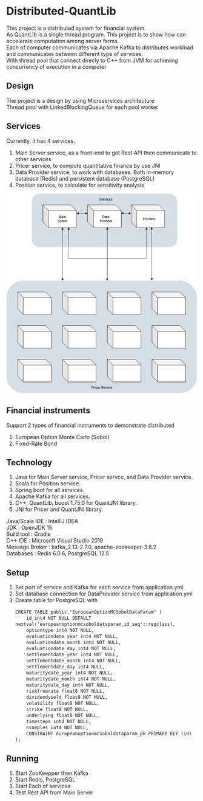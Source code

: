 # Distributed-QuantLib
This project is a distributed system for financial system.  
As QuantLib is a single thread program. This project is to show how can accelerate computation among server farms.  
Each of computer communicates via Apache Kafka to distributes workload and communicates between different type of services.  
With thread pool that connect direcly to C++ from JVM for achieving concurrency of execution in a computer  

## Design
The project is a design by using  Microservices architecture  
Thread pool with LinkedBlockingQueue for each pool worker  

## Services
Currently, it has 4 services.
1.	Main Server service, as a front-end to get Rest API then communicate to other services
2.	Pricer service, to compute quantitative finance by use JNI
3.	Data Provider service, to work with databases. Both in-memory database (Redis) and persistent database (PostgreSQL)
4.	Position service, to calculate for sensitivity analysis

![Image of System](https://raw.githubusercontent.com/na-ho/Distributed-QuantLib/main/Doc/SystemView.png)

## Financial instruments
Support 2 types of financial instruments to demonstrate distributed
1.	European Option Monte Carlo (Sobol) 
2.	Fixed-Rate Bond

## Technology
1.	Java for Main Server service, Pricer servce, and Data Provider service.
2.	Scala for Position service.
3.	Spring boot for all services.
4.	Apache Kafka for all services.
5.	C++, QuantLib, boost 1.75.0 for QuantJNI library.
6.	JNI for Pricer and QuantJNI library.

Java/Scala IDE : IntelliJ IDEA  
JDK : OpenJDK 15  
Build tool : Gradle  
C++ IDE : Microsoft Visual Studio 2019  
Message Broker : kafka_2.13-2.7.0, apache-zookeeper-3.6.2  
Databases : Redis 6.0.6, PostgreSQL 12.5  

## Setup
1.	Set port of service and Kafka for each service from application.yml
2.	Set database connection for DataProvider service from application.yml
3.	Create table for PostgreSQL with
	```
	CREATE TABLE public."EuropeanOptionMCSobolDataParam" (
		id int4 NOT NULL DEFAULT nextval('europeanoptionmcsoboldataparam_id_seq'::regclass),
		optiontype int4 NOT NULL,
		evaluationdate_year int4 NOT NULL,
		evaluationdate_month int4 NOT NULL,
		evaluationdate_day int4 NOT NULL,
		settlementdate_year int4 NOT NULL,
		settlementdate_month int4 NOT NULL,
		settlementdate_day int4 NULL,
		maturitydate_year int4 NOT NULL,
		maturitydate_month int4 NOT NULL,
		maturitydate_day int4 NOT NULL,
		riskfreerate float8 NOT NULL,
		dividendyield float8 NOT NULL,
		volatility float8 NOT NULL,
		strike float8 NOT NULL,
		underlying float8 NOT NULL,
		timesteps int4 NOT NULL,
		nsamples int4 NOT NULL,
		CONSTRAINT europeanoptionmcsoboldataparam_pk PRIMARY KEY (id)
	);
	```
	
## Running
1.	Start ZooKeepper then Kafka
2.	Start Redis, PostgreSQL
3.	Start Each of services
4.	Test Rest API from Main Server
